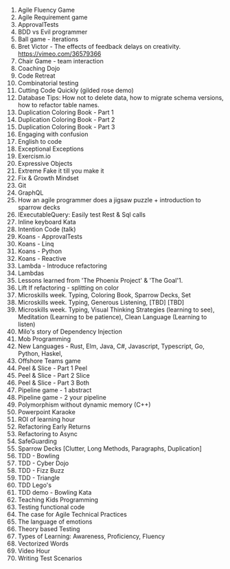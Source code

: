 1. Agile Fluency Game
1. Agile Requirement game
1. ApprovalTests
1. BDD vs Evil programmer
1. Ball game - iterations
1. Bret Victor - The effects of feedback delays on creativity. https://vimeo.com/36579366
1. Chair Game - team interaction
1. Coaching Dojo
1. Code Retreat
1. Combinatorial testing
1. Cutting Code Quickly (gilded rose demo) 
1. Database Tips: How not to delete data, how to migrate schema versions, how to refactor table names.
1. Duplication Coloring Book - Part 1
1. Duplication Coloring Book - Part 2
1. Duplication Coloring Book - Part 3
1. Engaging with confusion
1. English to code
1. Exceptional Exceptions
1. Exercism.io
1. Expressive Objects
1. Extreme Fake it till you make it
1. Fix & Growth Mindset
1. Git
1. GraphQL
1. How an agile programmer does a jigsaw puzzle + introduction to sparrow decks
1. IExecutableQuery: Easily test Rest & Sql calls
1. Inline keyboard Kata
1. Intention Code (talk)
1. Koans - ApprovalTests
1. Koans - Linq
1. Koans - Python
1. Koans - Reactive 
1. Lambda - Introduce refactoring
1. Lambdas
1. Lessons learned from 'The Phoenix Project' & 'The Goal'1. 
1. Lift If refactoring - splitting on color
1. Microskills week. Typing, Coloring Book, Sparrow Decks, Set
1. Microskills week. Typing, Generous Listening, [TBD] [TBD]
1. Microskills week. Typing, Visual Thinking Strategies (learning to see), Meditation (Learning to be patience), Clean Language (Learning to listen)
1. Milo's story of Dependency Injection
1. Mob Programming
1. New Languages - Rust, Elm, Java, C#, Javascript, Typescript, Go, Python, Haskel, 
1. Offshore Teams game
1. Peel & Slice - Part 1 Peel
1. Peel & Slice - Part 2 Slice
1. Peel & Slice - Part 3 Both
1. Pipeline game - 1 abstract
1. Pipeline game - 2 your pipeline
1. Polymorphism without dynamic memory (C++)
1. Powerpoint Karaoke 
1. ROI of learning hour
1. Refactoring Early Returns
1. Refactoring to Async
1. SafeGuarding
1. Sparrow Decks [Clutter, Long Methods, Paragraphs, Duplication]
1. TDD - Bowling 
1. TDD - Cyber Dojo
1. TDD - Fizz Buzz 
1. TDD - Triangle
1. TDD Lego's
1. TDD demo - Bowling Kata
1. Teaching Kids Programming
1. Testing functional code
1. The case for Agile Technical Practices
1. The language of emotions
1. Theory based Testing
1. Types of Learning: Awareness, Proficiency, Fluency
1. Vectorized Words
1. Video Hour
1. Writing Test Scenarios
